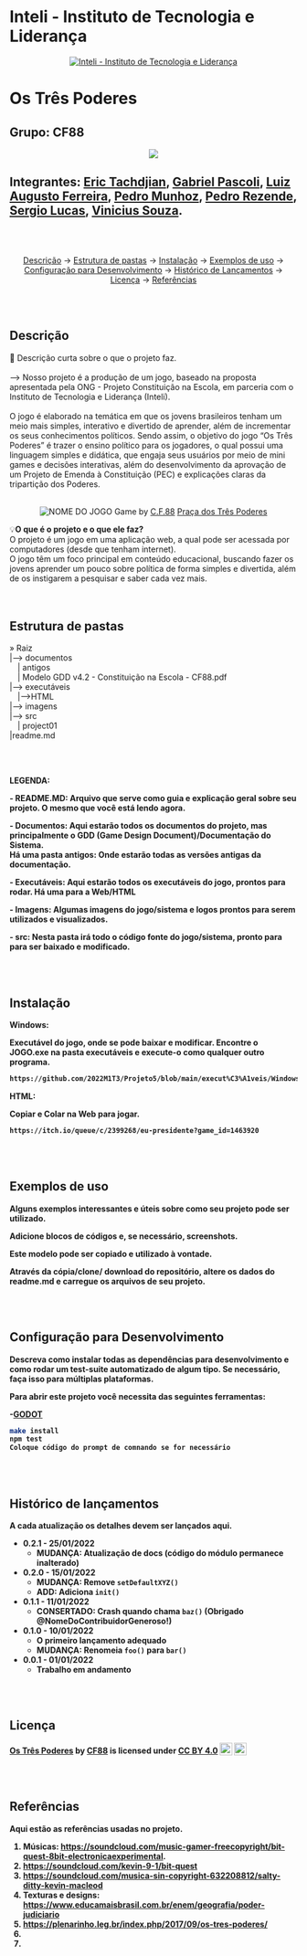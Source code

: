 # Inteli - Instituto de Tecnologia e Liderança 

<p align="center">
<a href= "https://www.inteli.edu.br/"><img src="https://www.inteli.edu.br/wp-content/uploads/2021/08/20172028/marca_1-2.png" alt="Inteli - Instituto de Tecnologia e Liderança" border="0"></a>
</p>

# Os Três Poderes

## Grupo: CF88
<p align="center">
<img src="https://cdn.discordapp.com/attachments/937463646181785633/962077071855738880/logo.png"
     </p>     

## Integrantes: <a href="https://www.linkedin.com/in/eric-tachdjian-27044b232/">Eric Tachdjian</a>, <a href="https://www.linkedin.com/in/gabriel-pascoli-73733b200/">Gabriel Pascoli</a>, <a href="http://www.linkedin.com/in/luizaugustofranco">Luiz Augusto Ferreira</a>, <a href="https://www.linkedin.com/in/pedro-munhoz-de-souza-rivero-340489216/">Pedro Munhoz</a>, <a href="https://www.linkedin.com/in/pedrocrezende/">Pedro Rezende</a>, <a href="https://www.linkedin.com/in/sergiobalucas/">Sergio Lucas</a>, <a href="www.linkedin.com/in/vinicius-souza25">Vinicius Souza</a>. 
<br><br>
<p align="center">
  <a href="#descrição">Descrição</a> ->
  <a href="#estrutura-de-pastas">Estrutura de pastas</a> ->
  <a href="#instalação">Instalação</a> ->
  <a href="#exemplos-de-uso">Exemplos de uso</a> ->
  <br>
  <a href="#configuração-para-desenvolvimento">Configuração para Desenvolvimento</a> ->
  <a href="#histórico-de-lançamentos">Histórico de Lançamentos</a> ->
  <a href="#licença">Licença</a> ->
  <a href="#referências">Referências</a> 
</p>
<br><br>

## Descrição

📜 Descrição curta sobre o que o projeto faz.
<br><br>
--> Nosso projeto é a produção de um jogo, baseado na proposta apresentada pela ONG - Projeto Constituição na Escola, em parceria com o Instituto de Tecnologia e Liderança (Inteli).
<br><br>
  O jogo é elaborado na temática em que os jovens brasileiros tenham um meio mais simples, interativo e divertido de aprender, além de incrementar os seus conhecimentos políticos. Sendo assim, o objetivo do jogo “Os Três Poderes” é trazer o ensino político para os jogadores, o qual possui uma linguagem simples e didática, que engaja seus usuários por meio de mini games e decisões interativas, além do desenvolvimento da aprovação de um Projeto de Emenda à Constituição (PEC) e explicações claras da tripartição dos Poderes.
<br><br>
<p align="center">
<img src="https://plenarinho.leg.br/wp-content/uploads/2017/02/3-poderes.jpg" alt="NOME DO JOGO" border="0">
  Game by <a href="https://github.com/2022M1T3/Projeto5.git">C.F.88</a> <a rel="license" href="https://plenarinho.leg.br/index.php/2017/09/os-tres-poderes/">Praça dos Três Poderes</a>
</p>


💡<b>O que é o projeto e o que ele faz?</b>
<br>
O projeto é um jogo em uma aplicação web, a qual pode ser acessada por computadores (desde que tenham internet).
<br>
O jogo têm um foco principal em conteúdo educacional, buscando fazer os jovens aprender um pouco sobre política de forma simples e divertida, além de os instigarem a pesquisar e saber cada vez mais.   
<br><br>

## Estrutura de pastas

» Raiz<br>
|--> documentos<br>
  &emsp;| antigos<br>
  &emsp;| Modelo GDD v4.2 - Constituição na Escola - CF88.pdf<br>
|--> executáveis<br> 
  &emsp;|-->HTML<br>
|--> imagens<br>
|--> src<br>
  &emsp;| project01<br>
|readme.md<br>

<br><br>

<b>LEGENDA<b>:

<b>- README.MD</b>: Arquivo que serve como guia e explicação geral sobre seu projeto. O mesmo que você está lendo agora.

<b>- Documentos</b>: Aqui estarão todos os documentos do projeto, mas principalmente o <b>GDD (Game Design Document)/Documentação do Sistema</b>.<br> 
Há uma pasta <b>antigos</b>: Onde estarão todas as versões antigas da documentação.

<b>- Executáveis</b>: Aqui estarão todos os executáveis do jogo, prontos para rodar. Há uma para a <b>Web/HTML</b>

<b>- Imagens</b>: Algumas imagens do jogo/sistema e logos prontos para serem utilizados e visualizados.

<b>- src</b>: Nesta pasta irá todo o código fonte do jogo/sistema, pronto para para ser baixado e modificado.

<br><br>

## Instalação

<b>Windows:</b>

Executável do jogo, onde se pode baixar e modificar.
Encontre o JOGO.exe na pasta executáveis e execute-o como qualquer outro programa.

```sh
https://github.com/2022M1T3/Projeto5/blob/main/execut%C3%A1veis/Windows/project01.exe?raw=true
```
     
<b>HTML:</b>
<br>
     
Copiar e Colar na Web para jogar.

```sh
https://itch.io/queue/c/2399268/eu-presidente?game_id=1463920
```

<br><br>

## Exemplos de uso

Alguns exemplos interessantes e úteis sobre como seu projeto pode ser utilizado.

Adicione blocos de códigos e, se necessário, screenshots.

Este modelo pode ser copiado e utilizado à vontade.

Através da cópia/clone/ download do repositório, altere os dados do readme.md e carregue os arquivos de seu projeto.

<br><br>

## Configuração para Desenvolvimento

Descreva como instalar todas as dependências para desenvolvimento e como rodar um test-suite automatizado de algum tipo. Se necessário, faça isso para múltiplas plataformas.

Para abrir este projeto você necessita das seguintes ferramentas:

-<a href="https://godotengine.org/download">GODOT</a>

```sh
make install
npm test
Coloque código do prompt de comnando se for necessário
```
<br><br>

## Histórico de lançamentos

A cada atualização os detalhes devem ser lançados aqui.

* 0.2.1 - 25/01/2022
    * MUDANÇA: Atualização de docs (código do módulo permanece inalterado)
* 0.2.0 - 15/01/2022
    * MUDANÇA: Remove `setDefaultXYZ()`
    * ADD: Adiciona `init()`
* 0.1.1 - 11/01/2022
    * CONSERTADO: Crash quando chama `baz()` (Obrigado @NomeDoContribuidorGeneroso!)
* 0.1.0 - 10/01/2022
    * O primeiro lançamento adequado
    * MUDANÇA: Renomeia `foo()` para `bar()`
* 0.0.1 - 01/01/2022
    * Trabalho em andamento

<br><br>

## Licença

<p xmlns:cc="http://creativecommons.org/ns#" xmlns:dct="http://purl.org/dc/terms/"><a property="dct:title" rel="cc:attributionURL" href="https://github.com/ConsFed88/Template---modelo">Os Três Poderes</a> by <a rel="cc:attributionURL dct:creator" property="cc:attributionName" href="https://github.com/ConsFed88">CF88</a> is licensed under <a href="http://creativecommons.org/licenses/by/4.0/?ref=chooser-v1" target="_blank" rel="license noopener noreferrer" style="display:inline-block;">CC BY 4.0<img style="height:22px!important;margin-left:3px;vertical-align:text-bottom;" src="https://mirrors.creativecommons.org/presskit/icons/cc.svg?ref=chooser-v1"><img style="height:22px!important;margin-left:3px;vertical-align:text-bottom;" src="https://mirrors.creativecommons.org/presskit/icons/by.svg?ref=chooser-v1"></a></p>

<br><br>

## Referências

Aqui estão as referências usadas no projeto.

1. Músicas: https://soundcloud.com/music-gamer-freecopyright/bit-quest-8bit-electronicaexperimental.
2. https://soundcloud.com/kevin-9-1/bit-quest
3. https://soundcloud.com/musica-sin-copyright-632208812/salty-ditty-kevin-macleod
4. Texturas e designs: https://www.educamaisbrasil.com.br/enem/geografia/poder-judiciario
5. https://plenarinho.leg.br/index.php/2017/09/os-tres-poderes/
6. 
7. 
